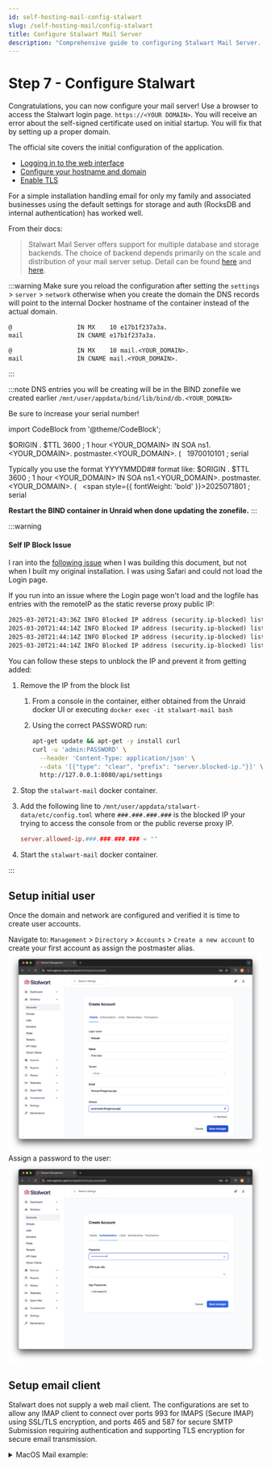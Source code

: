 ```yaml
---
id: self-hosting-mail-config-stalwart
slug: /self-hosting-mail/config-stalwart
title: Configure Stalwart Mail Server
description: "Comprehensive guide to configuring Stalwart Mail Server. Learn how to set up domains, TLS, user accounts, and email clients. Includes troubleshooting steps and detailed MacOS Mail setup instructions."
---
```

# Step 7 - Configure Stalwart

Congratulations, you can now configure your mail server! Use a browser to access the Stalwart login page. `https://<YOUR DOMAIN>`. You will receive an error about the self-signed certificate used on initial startup. You will fix that by setting up a proper domain.

The official site covers the initial configuration of the application.

* [Logging in to the web interface](https://stalw.art/docs/install/platform/docker#log-in-to-the-web-interface)
* [Configure your hostname and domain](https://stalw.art/docs/install/platform/docker#configure-your-hostname-and-domain)
* [Enable TLS](https://stalw.art/docs/install/platform/docker#enable-tls)

For a simple installation handling email for only my family and associated businesses using the default settings for storage and auth (RocksDB and internal authentication) has worked well.

From their docs:
>Stalwart Mail Server offers support for multiple database and storage backends. The choice of backend depends primarily on the scale and distribution of your mail server setup.
Detail  can be found [here](https://stalw.art/docs/install/docker/#configure-your-hostname-and-domain) and [here](https://stalw.art/docs/auth/backend/overview).

:::warning
Make sure you reload the configuration after setting the `settings` > `server` > `network` otherwise when you create the domain the DNS records will point to the internal Docker hostname of the container instead of the actual domain.

```zonefile title="Bad example"
@                  IN MX    10 e17b1f237a3a.
mail               IN CNAME e17b1f237a3a.
```

```zonefile title="Good example"
@                  IN MX    10 mail.<YOUR_DOMAIN>.
mail               IN CNAME mail.<YOUR_DOMAIN>.
```

:::

:::note
DNS entries you will be creating will be in the BIND zonefile we created earlier `/mnt/user/appdata/bind/lib/bind/db.<YOUR_DOMAIN>`

Be sure to increase your serial number!

import CodeBlock from '@theme/CodeBlock';

<CodeBlock language="c" title="foo">
$ORIGIN .
$TTL 3600       ; 1 hour
&lt;YOUR_DOMAIN&gt;             IN SOA  ns1.&lt;YOUR_DOMAIN&gt;. postmaster.&lt;YOUR_DOMAIN&gt;. (
&nbsp;                                 <span style={{ fontWeight: 'bold' }}>1970010101</span> ; serial
</CodeBlock>

Typically you use the format YYYYMMDD## format like:
<CodeBlock language="c" title="foo">
$ORIGIN .
$TTL 3600       ; 1 hour
&lt;YOUR_DOMAIN&gt;             IN SOA  ns1.&lt;YOUR_DOMAIN&gt;. postmaster.&lt;YOUR_DOMAIN&gt;. (
&nbsp;                                 <span style={{ fontWeight: 'bold' }}>2025071801</span> ; serial
</CodeBlock>

**Restart the BIND container in Unraid when done updating the zonefile.**
:::

:::warning
#### Self IP Block Issue
I ran into the [following issue](https://github.com/stalwartlabs/stalwart/issues/1383#issuecomment-2781973468) when I was building this document, but not when I built my original
installation. I was using Safari and could not load the Login page.

If you run into an issue where the Login page won't load and the logfile has entries with the remoteIP as the static reverse proxy public IP:

```txt title="/mnt/user/appdata/stalwart-data/logs/stalwart.log.YYY-MM-DD"
2025-03-20T21:43:36Z INFO Blocked IP address (security.ip-blocked) listenerId = "https", localPort = 443, remoteIp = ###.###.###.###, remotePort = 53085
2025-03-20T21:44:14Z INFO Blocked IP address (security.ip-blocked) listenerId = "https", localPort = 443, remoteIp = ###.###.###.###, remotePort = 53088
2025-03-20T21:44:14Z INFO Blocked IP address (security.ip-blocked) listenerId = "https", localPort = 443, remoteIp = ###.###.###.###, remotePort = 53089
2025-03-20T21:44:14Z INFO Blocked IP address (security.ip-blocked) listenerId = "https", localPort = 443, remoteIp = ###.###.###.###, remotePort = 53090
```

You can follow these steps to unblock the IP and prevent it from getting added:

1. Remove the IP from the block list
    1. From a console in the container, either obtained from the Unraid docker UI or executing `docker exec -it stalwart-mail bash`
    1. Using the correct PASSWORD run:

        ```bash
        apt-get update && apt-get -y install curl
        curl -u 'admin:PASSWORD' \
          --header 'Content-Type: application/json' \
          --data '[{"type": "clear", "prefix": "server.blocked-ip."}]' \
          http://127.0.0.1:8080/api/settings
        ```

1. Stop the `stalwart-mail` docker container.
1. Add the following line to `/mnt/user/appdata/stalwart-data/etc/config.toml` where `###.###.###.###` is the blocked IP your trying to access the console from or the public reverse proxy IP.

    ```toml title="config.toml"
    server.allowed-ip.###.###.###.### = ""
    ```

1. Start the `stalwart-mail` docker container.

:::

## Setup initial user

Once the domain and network are configured and verified it is time to create user accounts.

Navigate to: `Management` > `Directory` > `Accounts` > `Create a new account` to create your first account as assign the postmaster alias.
![Create User](./assets/stalwart-first-user-1.png)
Assign a password to the user:
![Assign Password](./assets/stalwart-first-user-2.png)

## Setup email client

Stalwart does not supply a web mail client. The configurations are set to allow any IMAP client to connect over ports 993 for IMAPS (Secure IMAP) using SSL/TLS encryption, and ports 465 and 587 for secure SMTP Submission requiring authentication and supporting TLS encryption for secure email transmission.

<details>
  <summary>
  MacOS Mail example:
  </summary>
![step 1](./assets/imap-macmail-1.png)
![step 2](./assets/imap-macmail-2.png)
![step 3](./assets/imap-macmail-3.png)
![step 4](./assets/imap-macmail-4.png)
![step 5](./assets/imap-macmail-5.png)
</details>
